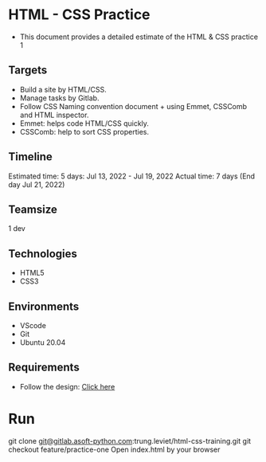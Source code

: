 # HTML - CSS Practice

- This document provides a detailed estimate of the HTML & CSS practice 1

## Targets

- Build a site by HTML/CSS.
- Manage tasks by Gitlab.
- Follow CSS Naming convention document + using Emmet, CSSComb and HTML inspector.
- Emmet: helps code HTML/CSS quickly.
- CSSComb: help to sort CSS properties.

## Timeline

Estimated time: 5 days: Jul 13, 2022 - Jul 19, 2022
Actual time: 7 days (End day Jul 21, 2022)

## Teamsize

1 dev

## Technologies

- HTML5
- CSS3

## Environments

- VScode
- Git
- Ubuntu 20.04


## Requirements

- Follow the design: [Click here](https://www.figma.com/file/gl7WtROz8HzYrdBbGEHG2Q/Hofmann-UI-Kit---Trung's-practice?node-id=0%3A1)

# Run

git clone git@gitlab.asoft-python.com:trung.leviet/html-css-training.git
git checkout feature/practice-one
Open index.html by your browser